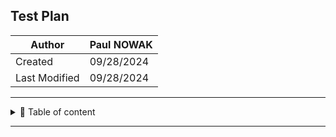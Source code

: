 ## Test Plan 
| Author        | Paul NOWAK |
|---------------|------------ |
| Created       | 09/28/2024  |
| Last Modified | 09/28/2024  |

---

<details>

<summary>📖 Table of content</summary>

  - [Test Plan](#test-plan) 


</details>

---